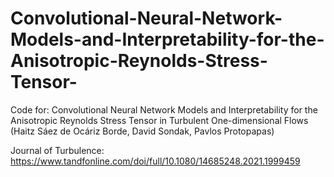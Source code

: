 # Convolutional-Neural-Network-Models-and-Interpretability-for-the-Anisotropic-Reynolds-Stress-Tensor-
Code for: Convolutional Neural Network Models and Interpretability for the Anisotropic Reynolds Stress Tensor in Turbulent One-dimensional Flows (Haitz Sáez de Ocáriz Borde, David Sondak, Pavlos Protopapas)

Journal of Turbulence: https://www.tandfonline.com/doi/full/10.1080/14685248.2021.1999459
